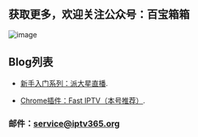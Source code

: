 ## 获取更多，欢迎关注公众号：百宝箱箱
![image](./assets/GongZhongHao.png)


## Blog列表
*   [新手入门系列：派大星直播](./docs/001_paidaxing.md).

*   [Chrome插件：Fast IPTV（本号推荐）](./docs/002_FastIPTV.md).

   

### 邮件：service@iptv365.org
